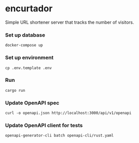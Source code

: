 # encurtador

Simple URL shortener server that tracks the number of visitors.

### Set up database

```
docker-compose up
```

### Set up environment

```
cp .env.template .env
```

### Run

```
cargo run
```

### Update OpenAPI spec

```
curl -o openapi.json http://localhost:3000/api/v1/openapi
```

### Update OpenAPI client for tests

```
openapi-generator-cli batch openapi-cli/rust.yaml
```
